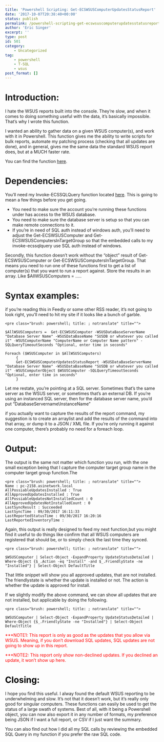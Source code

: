 ```yaml
---
title: 'Powershell Scripting: Get-ECSWSUSComputerUpdatesStatusReport'
date: '2017-10-07T20:38:40+00:00'
status: publish
permalink: /powershell-scripting-get-ecswsuscomputerupdatesstatusreport
author: 'Eric Singer'
excerpt: ''
type: post
id: 501
category:
    - Uncategorized
tag:
    - powershell
    - T-SQL
    - wsus
post_format: []
---
```

Introduction:
=============

I hate the WSUS reports built into the console. They’re slow, and when it comes to doing something useful with the data, it’s basically impossible. That’s why I wrote this function.

I wanted an ability to gather data on a given WSUS computer(s), and work with it in Powershell. This function gives me the ability to write scripts for bulk reports, automate my patching process (checking that all updates are done), and in general, gives me the same data the standard WSUS report does, but at a MUCH faster rate.

You can find the function [here](https://github.com/ericcsinger/Powershell/blob/master/Microsoft/WSUS/Get-ECSWSUSComputerUpdatesStatusReport/Get-ECSWSUSComputerUpdatesStatusReport.ps1).

Dependencies:
=============

You’ll need my Invoke-ECSSQLQuery function located [here](https://github.com/ericcsinger/Powershell/blob/master/Microsoft/SQL/Invoke-ECSSQLQuery/Invoke-ECSSQLQuery.ps1). This is going to mean a few things before you get going.

- You need to make sure the account you’re running these functions under has access to the WSUS database.
- You need to make sure the database server is setup so that you can make remote connections to it.
- If you’re in need of SQL auth instead of windows auth, you’ll need to adjust the Get-ECSWSUSComputer and Get-ECSWSUSComputersInTargetGroup so that the embedded calls to my invoke-ecssqlquery use SQL auth instead of windows.

Secondly, this function doesn’t work without the “object” result of Get-ECSWSUSComputer or Get-ECSWSUSComputersInTargetGroup. That means you need to run one of these functions first to get a list of computer(s) that you want to run a report against. Store the results in an array. Like $AllWSUSComputers = …..

Syntax examples:
================

if you’re reading this in Feedly or some other RSS reader, it’s not going to look right, you’ll need to hit my site if it looks like a bunch of garble.

```
<pre class="brush: powershell; title: ; notranslate" title="">

$AllWSUSComputers =  Get-ECSWSUSComputer -WSUSDataBaseServerName "Database Server Name" -WSUSDataBaseName "SUSDB or whatever you called it" -WSUSComputerName "ComputerName or Computer Name pattern" -SQLQueryTimeoutSeconds "Optional, enter time in seconds"

Foreach ($WSUSComputer in $AllWSUSComputers)
     {
     Get-ECSWSUSComputerUpdatesStatusReport -WSUSDataBaseServerName "Database Server Name" -WSUSDataBaseName "SUSDB or whatever you called it" -WSUSComputerObject $WSUSComputer -SQLQueryTimeoutSeconds "Optional, enter time in seconds"
     }

```

Let me restate, you’re pointing at a SQL server. Sometimes that’s the same server as the WSUS server, or sometimes that’s an external DB. If you’re using an instanced SQL server, then for the database server name, you’d put “DatabaseServername\\InstanceName”

if you actually want to capture the results of the report command, my suggestion is to create an arraylist and add the results of the command into that array, or dump it to a JSON / XML file. If you’re only running it against one computer, there’s probably no need for a foreach loop.

Output:
=======

The output is the same not matter which function you run, with the one small exception being that I capture the computer target group name in the computer target group function.The

```
<pre class="brush: powershell; title: ; notranslate" title="">
Name : pc-2158.asinetwork.local
AllPossiableUpdatesInstalled : True
AllApprovedUpdatesInstalled : True
AllPossiableUpdatesNotInstalledCount : 0
AllApprovedUpdatesNotInstalledCount : 0
LastSyncResult : Succeeded
LastSyncTime : 09/30/2017 16:11:33
LastReportedStatusTime : 09/30/2017 16:20:16
LastReportedInventoryTime :
```

Again, this output is really designed to feed my next function,but you might find it useful to do things like confirm that all WSUS computers are registered that should be, or to simply check the last time they synced.

```
<pre class="brush: powershell; title: ; notranslate" title="">

$WSUSComputer | Select-Object -ExpandProperty UpdateStatusDetailed | Where-Object {$_.Action -eq "Install" -and $_.FriendlyState -ne "Installed"} | Select-Object DefaultTitle
```

That little snippet will show you all approved updates, that are not installed. The friendlystate is whether the update is installed or not. The action is whether the update is approved for install.

If we slightly modify the above command, we can show all updates that are not installed, but applicable by doing the following.

```
<pre class="brush: powershell; title: ; notranslate" title="">

$WSUSComputer | Select-Object -ExpandProperty UpdateStatusDetailed | Where-Object {$_.FriendlyState -ne "Installed"} | Select-Object DefaultTitle
```

<span style="color: #ff0000;">\*\*\*NOTE1: This report is only as good as the updates that you allow via WSUS. Meaning, if you don’t download SQL updates, SQL updates are not going to show up in this report.</span>

<span style="color: #ff0000;">\*\*\*NOTE2: This report only show non-declined updates. If you declined an update, it won’t show up here.</span>

<span style="color: #000000;">Closing:</span>
=============================================

I hope you find this useful. I alway found the default WSUS reporting to be underwhelming and slow. It’s not that it doesn’t work, but it’s really only good for singular computers. These functions can easily be used to get the status of a large swath of systems. Best of all, with it being a Powershell object, you can now also export it in any number of formats, my preference being JSON if I want a full report, or CSV if I just want the summary.

You can also find out how I did all my SQL calls by reviewing the embedded SQL Query in my function if you prefer the raw SQL code.